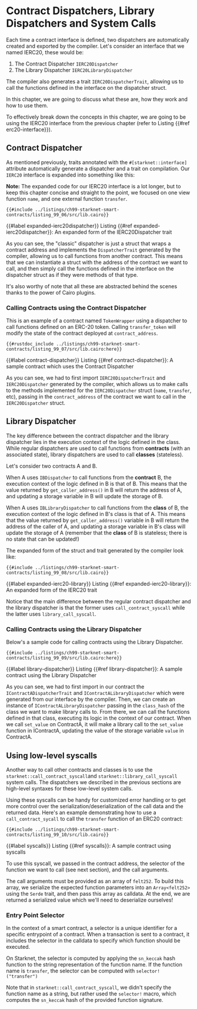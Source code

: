 # Contract Dispatchers, Library Dispatchers and System Calls

Each time a contract interface is defined, two dispatchers are automatically created and exported by the compiler. Let's consider an interface that we named IERC20, these would be:

1. The Contract Dispatcher `IERC20Dispatcher`
2. The Library Dispatcher `IERC20LibraryDispatcher`

The compiler also generates a trait `IERC20DispatcherTrait`, allowing us to call the functions defined in the interface on the dispatcher struct.

In this chapter, we are going to discuss what these are, how they work and how to use them.

To effectively break down the concepts in this chapter, we are going to be using the IERC20 interface from the previous chapter (refer to Listing {{#ref erc20-interface}}).

## Contract Dispatcher

As mentioned previously, traits annotated with the `#[starknet::interface]` attribute automatically generate a dispatcher and a trait on compilation.
Our `IERC20` interface is expanded into something like this:

**Note:** The expanded code for our IERC20 interface is a lot longer, but to keep this chapter concise and straight to the point, we focused on one view function `name`, and one external function `transfer`.

```rust,noplayground
{{#include ../listings/ch99-starknet-smart-contracts/listing_99_06/src/lib.cairo}}
```

{{#label expanded-ierc20dispatcher}}
<span class="caption">Listing {{#ref expanded-ierc20dispatcher}}: An expanded form of the IERC20Dispatcher trait</span>

As you can see, the "classic" dispatcher is just a struct that wraps a contract address and implements the `DispatcherTrait` generated by the compiler, allowing us to call functions from another contract. This means that we can instantiate a struct with the address of the contract we want to call, and then simply call the functions defined in the interface on the dispatcher struct as if they were methods of that type.

It's also worthy of note that all these are abstracted behind the scenes thanks to the power of Cairo plugins.

### Calling Contracts using the Contract Dispatcher

This is an example of a contract named `TokenWrapper` using a dispatcher to call functions defined on an ERC-20 token. Calling `transfer_token` will modify the state of the contract deployed at `contract_address`.

```rust,noplayground
{{#rustdoc_include ../listings/ch99-starknet-smart-contracts/listing_99_07/src/lib.cairo:here}}
```

{{#label contract-dispatcher}}
<span class="caption">Listing {{#ref contract-dispatcher}}: A sample contract which uses the Contract Dispatcher</span>

As you can see, we had to first import `IERC20DispatcherTrait` and `IERC20Dispatcher` generated by the compiler, which allows us to make calls to the methods implemented for the `IERC20Dispatcher` struct (`name`, `transfer`, etc), passing in the `contract_address` of the contract we want to call in the `IERC20Dispatcher` struct.

## Library Dispatcher

The key difference between the contract dispatcher and the library dispatcher lies in the execution context of the logic defined in the class. While regular dispatchers are used to call functions from **contracts** (with an associated state), library dispatchers are used to call **classes** (stateless).

Let's consider two contracts A and B.

When A uses `IBDispatcher` to call functions from the **contract** B, the execution context of the logic defined in B is that of B. This means that the value returned by `get_caller_address()` in B will return the address of A, and updating a storage variable in B will update the storage of B.

When A uses `IBLibraryDispatcher` to call functions from the **class** of B, the execution context of the logic defined in B's class is that of A. This means that the value returned by `get_caller_address()` variable in B will return the address of the caller of A, and updating a storage variable in B's class will update the storage of A (remember that the **class** of B is stateless; there is no state that can be updated!)

The expanded form of the struct and trait generated by the compiler look like:

```rust,noplayground
{{#include ../listings/ch99-starknet-smart-contracts/listing_99_08/src/lib.cairo}}
```

{{#label expanded-ierc20-library}}
<span class="caption">Listing {{#ref expanded-ierc20-library}}: An expanded form of the IERC20 trait</span>

Notice that the main difference between the regular contract dispatcher and the library dispatcher is that the former uses `call_contract_syscall` while the latter uses `library_call_syscall`.

### Calling Contracts using the Library Dispatcher

Below's a sample code for calling contracts using the Library Dispatcher.

```rust,noplayground
{{#include ../listings/ch99-starknet-smart-contracts/listing_99_09/src/lib.cairo:here}}
```

{{#label library-dispatcher}}
<span class="caption">Listing {{#ref library-dispatcher}}: A sample contract using the Library Dispatcher</span>

As you can see, we had to first import in our contract the `IContractADispatcherTrait` and `IContractALibraryDispatcher` which were generated from our interface by the compiler. Then, we can create an instance of `IContractALibraryDispatcher` passing in the `class_hash` of the class we want to make library calls to. From there, we can call the functions defined in that class, executing its logic in the context of our contract. When we call `set_value` on ContractA, it will make a library call to the `set_value` function in IContractA, updating the value of the storage variable `value` in ContractA.

## Using low-level syscalls

Another way to call other contracts and classes is to use the `starknet::call_contract_syscall`and `starknet::library_call_syscall` system calls. The dispatchers we described in the previous sections are high-level syntaxes for these low-level system calls.

Using these syscalls can be handy for customized error handling or to get more control over the serialization/deserialization of the call data and the returned data. Here's an example demonstrating how to use a `call_contract_sycall` to call the `transfer` function of an ERC20 contract:

```rust,noplayground
{{#include ../listings/ch99-starknet-smart-contracts/listing_99_10/src/lib.cairo}}
```

{{#label syscalls}}
<span class="caption">Listing {{#ref syscalls}}: A sample contract using syscalls</span>

To use this syscall, we passed in the contract address, the selector of the function we want to call (see next section), and the call arguments.

The call arguments must be provided as an array of `felt252`. To build this array, we serialize the expected function parameters into an `Array<felt252>` using the `Serde` trait, and then pass this array as calldata. At the end, we are returned a serialized value which we'll need to deserialize ourselves!

### Entry Point Selector

In the context of a smart contract, a selector is a unique identifier for a specific entrypoint of a contract. When a transaction is sent to a contract, it includes the selector in the calldata to specify which function should be executed.

On Starknet, the selector is computed by applying the `sn_keccak` hash function to the string representation of the function name. If the function name is `transfer`, the selector can be computed with `selector!("transfer")`

Note that in `starknet::call_contract_syscall`, we didn't specify the function name as a string, but rather used the `selector!` macro, which computes the `sn_keccak` hash of the provided function signature.
